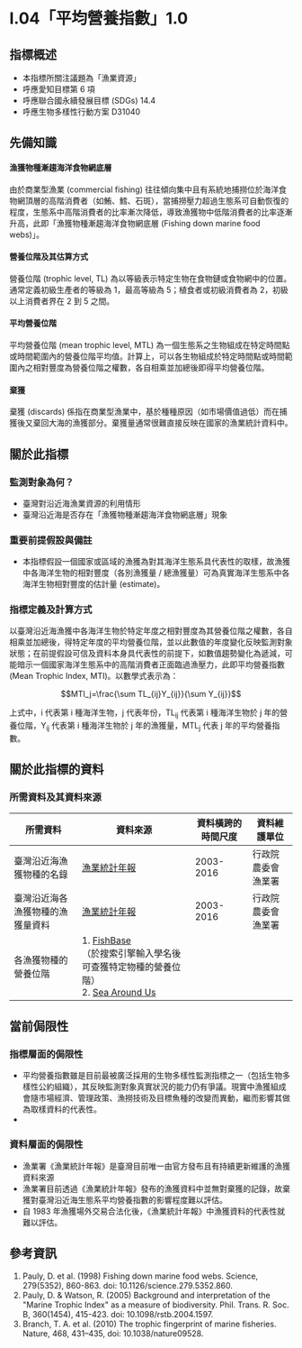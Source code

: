 ﻿# I.04「平均營養指數」1.0


## 指標概述

* 本指標所關注議題為「漁業資源」
* 呼應愛知目標第 6 項
* 呼應聯合國永續發展目標 (SDGs) 14.4
* 呼應生物多樣性行動方案 D31040


<script src="http://cdn.mathjax.org/mathjax/latest/MathJax.js?config=TeX-AMS-MML_HTMLorMML"></script>


## 先備知識

#### 漁獲物種漸趨海洋食物網底層

由於商業型漁業 (commercial fishing) 往往傾向集中且有系統地捕撈位於海洋食物網頂層的高階消費者（如鮪、鱈、石斑），當捕撈壓力超過生態系可自動恢復的程度，生態系中高階消費者的比率漸次降低，導致漁獲物中低階消費者的比率逐漸升高，此即「漁獲物種漸趨海洋食物網底層 (Fishing down marine food webs)」。

#### 營養位階及其估算方式

營養位階 (trophic level, TL) 為以等級表示特定生物在食物鏈或食物網中的位置。通常定義初級生產者的等級為 1，最高等級為 5；植食者或初級消費者為 2，初級以上消費者界在 2 到 5 之間。

#### 平均營養位階

平均營養位階 (mean trophic level, MTL) 為一個生態系之生物組成在特定時間點或時間範圍內的營養位階平均值。計算上，可以各生物組成於特定時間點或時間範圍內之相對豐度為營養位階之權數，各自相乘並加總後即得平均營養位階。

#### 棄獲

棄獲 (discards) 係指在商業型漁業中，基於種種原因（如市場價值過低）而在捕獲後又棄回大海的漁獲部分。棄獲量通常很難直接反映在國家的漁業統計資料中。


## 關於此指標

### 監測對象為何？

* 臺灣對沿近海漁業資源的利用情形
* 臺灣沿近海是否存在「漁獲物種漸趨海洋食物網底層」現象

### 重要前提假設與備註

* 本指標假設一個國家或區域的漁獲為對其海洋生態系具代表性的取樣，故漁獲中各海洋生物的相對豐度（各別漁獲量 / 總漁獲量）可為真實海洋生態系中各海洋生物相對豐度的估計量 (estimate)。

### 指標定義及計算方式

以臺灣沿近海漁獲中各海洋生物於特定年度之相對豐度為其營養位階之權數，各自相乘並加總後，得特定年度的平均營養位階，並以此數值的年度變化反映監測對象狀態；在前提假設可信及資料本身具代表性的前提下，如數值趨勢變化為遞減，可能暗示一個國家海洋生態系中的高階消費者正面臨過漁壓力，此即平均營養指數 (Mean Trophic Index, MTI)。以數學式表示為：

$$MTI_j=\frac{\sum TL_{ij}Y_{ij}}{\sum Y_{ij}}$$

上式中，i 代表第 i 種海洋生物，j 代表年份，TL<sub>ij</sub> 代表第 i 種海洋生物於 j 年的營養位階，Y<sub>ij</sub> 代表第 i 種海洋生物於 j 年的漁獲量，MTL<sub>j</sub> 代表 j 年的平均營養指數。


## 關於此指標的資料

### 所需資料及其資料來源

| 所需資料 | 資料來源 | 資料橫跨的時間尺度 | 資料維護單位 |
|-----|-----|-----|-----|
| 臺灣沿近海漁獲物種的名錄 | [漁業統計年報](https://www.fa.gov.tw/cht/PublicationsFishYear/index.aspx) | 2003-2016 | 行政院農委會漁業署 |
| 臺灣沿近海各漁獲物種的漁獲量資料 | [漁業統計年報](https://www.fa.gov.tw/cht/PublicationsFishYear/index.aspx) | 2003-2016 | 行政院農委會漁業署 |
| 各漁獲物種的營養位階 | 1. [FishBase](http://www.fishbase.org/)<br />（於搜索引擎輸入學名後可查獲特定物種的營養位階）<br />2. [Sea Around Us]() | |


## 當前侷限性

### 指標層面的侷限性

* 平均營養指數雖是目前最被廣泛採用的生物多樣性監測指標之一（包括生物多樣性公約組織），其反映監測對象真實狀況的能力仍有爭議。現實中漁獲組成會隨市場經濟、管理政策、漁撈技術及目標魚種的改變而異動，繼而影響其做為取樣資料的代表性。
* 

### 資料層面的侷限性

* 漁業署《漁業統計年報》是臺灣目前唯一由官方發布且有持續更新維護的漁獲資料來源
* 漁業署目前透過《漁業統計年報》發布的漁獲資料中並無對棄獲的記錄，故棄獲對臺灣沿近海生態系平均營養指數的影響程度難以評估。
* 自 1983 年漁獲場外交易合法化後，《漁業統計年報》中漁獲資料的代表性就難以評估。


## 參考資訊
1. Pauly, D. et al. (1998) Fishing down marine food webs. Science, 279(5352), 860-863. doi: 10.1126/science.279.5352.860.
2. Pauly, D. & Watson, R. (2005) Background and interpretation of the "Marine Trophic Index" as a measure of biodiversity. Phil. Trans. R. Soc. B, 360(1454), 415-423. doi: 10.1098/rstb.2004.1597.
3. Branch, T. A. et al. (2010) The trophic fingerprint of marine fisheries. Nature, 468, 431–435, doi: 10.1038/nature09528.
